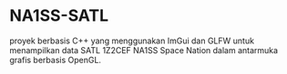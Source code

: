 # NA1SS-SATL
proyek berbasis C++ yang menggunakan ImGui dan GLFW untuk menampilkan data SATL 1Z2CEF NA1SS Space Nation dalam antarmuka grafis berbasis OpenGL.
